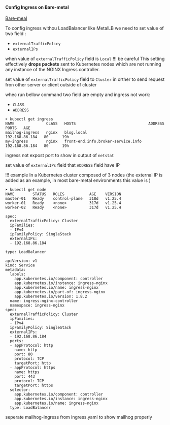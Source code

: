 #### Config Ingress on Bare-metal
[Bare-meal](https://github.com/kubernetes/ingress-nginx/blob/main/docs/deploy/baremetal.md#external-ips)

To config ingress withou LoadBalancer like MetalLB we need to set value of two field :
- `externalTrafficPolicy`
- `externalIPs`

when value of `externalTrafficPolicy` field is `Local` !!! be careful This setting effectively **drops packets** sent to Kubernetes nodes which are not running any instance of the NGINX Ingress controller. 

set value of `externalTrafficPolicy` field to `Cluster` in orther to send request fron other server or client outside of cluster

whec run bellow command two field are empty and ingress not work:
- `CLASS`
- `ADDRESS`

```
➤ kubectl get ingress
NAME              CLASS   HOSTS                                ADDRESS          PORTS   AGE
mailhog-ingress   nginx   blog.local                           192.168.86.184   80      19h
my-ingress        nginx   front-end.info,broker-service.info   192.168.86.184   80      19h
```
ingress not expost port to show in output of `netstat`

set value of `externalIPs` field that `ADDRESS` field have IP

!!! example In a Kubernetes cluster composed of 3 nodes (the external IP is added as an example, in most bare-metal environments this value is <None>)

```
➤ kubectl get node
NAME        STATUS   ROLES           AGE    VERSION
master-01   Ready    control-plane   318d   v1.25.4
worker-01   Ready    <none>          317d   v1.25.4
worker-02   Ready    <none>          317d   v1.25.4

spec:
  externalTrafficPolicy: Cluster
  ipFamilies:
  - IPv4
  ipFamilyPolicy: SingleStack
  externalIPs:
  - 192.168.86.184

type: LoadBalancer

```

```
apiVersion: v1
kind: Service
metadata:
  labels:
    app.kubernetes.io/component: controller
    app.kubernetes.io/instance: ingress-nginx
    app.kubernetes.io/name: ingress-nginx
    app.kubernetes.io/part-of: ingress-nginx
    app.kubernetes.io/version: 1.8.2
  name: ingress-nginx-controller
  namespace: ingress-nginx
spec:
  externalTrafficPolicy: Cluster
  ipFamilies:
  - IPv4
  ipFamilyPolicy: SingleStack
  externalIPs:
  - 192.168.86.184
  ports:
  - appProtocol: http
    name: http
    port: 80
    protocol: TCP
    targetPort: http
  - appProtocol: https
    name: https
    port: 443
    protocol: TCP
    targetPort: https
  selector:
    app.kubernetes.io/component: controller
    app.kubernetes.io/instance: ingress-nginx
    app.kubernetes.io/name: ingress-nginx
  type: LoadBalancer
```

seperate mailhog-ingress from ingress.yaml to show mailhog properly 
